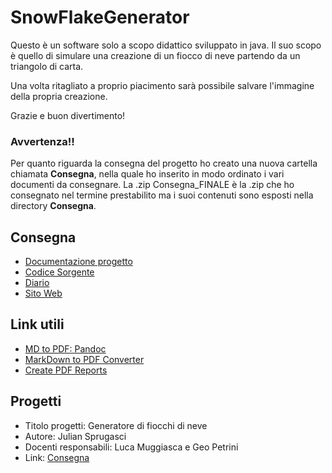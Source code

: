 # SnowFlakeGenerator

Questo è un software solo a scopo didattico sviluppato in java. Il suo scopo è quello di simulare una creazione di un fiocco di neve partendo da un triangolo di carta.

Una volta ritagliato a proprio piacimento sarà possibile salvare l'immagine della propria creazione.

Grazie e buon divertimento!


### Avvertenza!!

Per quanto riguarda la consegna del progetto ho creato una nuova cartella chiamata **Consegna**, nella quale ho inserito in modo ordinato i vari documenti da consegnare. La .zip Consegna_FINALE è la .zip che ho consegnato nel termine prestabilito ma i suoi contenuti sono esposti nella directory **Consegna**. 


## Consegna
- [Documentazione progetto](Consegna/Doc/Documentazione.md)
- [Codice Sorgente](Consegna/Code/Source)
- [Diario](Diario)
- [Sito Web](http://www.pandoc.org)


## Link utili
- [MD to PDF: Pandoc](http://www.pandoc.org)
- [MarkDown to PDF Converter](http://www.markdowntopdf.com/)
- [Create PDF Reports](https://medium.com/@sorenlind/create-pdf-reports-using-r-r-markdown-latex-and-knitr-on-windows-10-952b0c48bfa9#.49ii34y7a)


## Progetti

- Titolo progetti: Generatore di fiocchi di neve
- Autore: Julian Sprugasci
- Docenti responsabili: Luca Muggiasca e Geo Petrini
- Link: [Consegna](Progetti/GeneratoreFiocchiDiNeve_PrimoSemestre.pdf)
